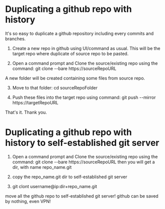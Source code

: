 # Duplicating a github repo with history  

It's so easy to duplicate a github repository including every commits and branches.

1) Create a new repo in github using UI/command as usual. This will be the target repo where duplicate of source repo to be pasted.

2) Open a command prompt and Clone the source/existing repo using the command:
   git clone --bare https://sourceRepoURL

A new folder will be created containing some files from source repo.

3) Move to that folder:
cd sourceRepoFolder

4) Push these files into the target repo using command:
git push --mirror https://targetRepoURL

That's it. Thank you.

# Duplicating a github repo with history to self-established git server
1) Open a command prompt and Clone the source/existing repo using the command:
   git clone --bare https://sourceRepoURL
   then you will get a dir, with name repo_name.git

2) copy the repo_name.git dir to self-established git server 

3) git clont username@ip:dir+repo_name.git

move all the github repo to self-established git server!
github can be saved by nothing, even VPN!
